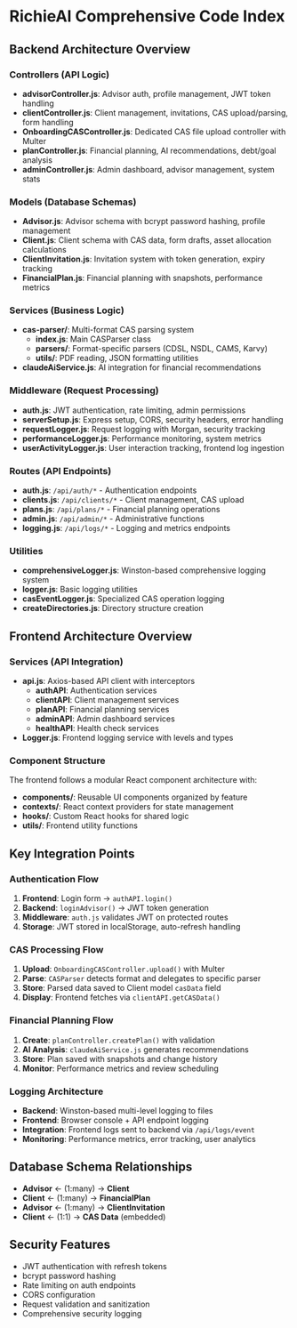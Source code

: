 # RichieAI Comprehensive Code Index

## Backend Architecture Overview

### Controllers (API Logic)
- **advisorController.js**: Advisor auth, profile management, JWT token handling
- **clientController.js**: Client management, invitations, CAS upload/parsing, form handling
- **OnboardingCASController.js**: Dedicated CAS file upload controller with Multer
- **planController.js**: Financial planning, AI recommendations, debt/goal analysis
- **adminController.js**: Admin dashboard, advisor management, system stats

### Models (Database Schemas)
- **Advisor.js**: Advisor schema with bcrypt password hashing, profile management
- **Client.js**: Client schema with CAS data, form drafts, asset allocation calculations
- **ClientInvitation.js**: Invitation system with token generation, expiry tracking
- **FinancialPlan.js**: Financial planning with snapshots, performance metrics

### Services (Business Logic)
- **cas-parser/**: Multi-format CAS parsing system
  - **index.js**: Main CASParser class
  - **parsers/**: Format-specific parsers (CDSL, NSDL, CAMS, Karvy)
  - **utils/**: PDF reading, JSON formatting utilities
- **claudeAiService.js**: AI integration for financial recommendations

### Middleware (Request Processing)
- **auth.js**: JWT authentication, rate limiting, admin permissions
- **serverSetup.js**: Express setup, CORS, security headers, error handling
- **requestLogger.js**: Request logging with Morgan, security tracking
- **performanceLogger.js**: Performance monitoring, system metrics
- **userActivityLogger.js**: User interaction tracking, frontend log ingestion

### Routes (API Endpoints)
- **auth.js**: `/api/auth/*` - Authentication endpoints
- **clients.js**: `/api/clients/*` - Client management, CAS upload
- **plans.js**: `/api/plans/*` - Financial planning operations
- **admin.js**: `/api/admin/*` - Administrative functions
- **logging.js**: `/api/logs/*` - Logging and metrics endpoints

### Utilities
- **comprehensiveLogger.js**: Winston-based comprehensive logging system
- **logger.js**: Basic logging utilities
- **casEventLogger.js**: Specialized CAS operation logging
- **createDirectories.js**: Directory structure creation

## Frontend Architecture Overview

### Services (API Integration)
- **api.js**: Axios-based API client with interceptors
  - **authAPI**: Authentication services
  - **clientAPI**: Client management services
  - **planAPI**: Financial planning services
  - **adminAPI**: Admin dashboard services
  - **healthAPI**: Health check services
- **Logger.js**: Frontend logging service with levels and types

### Component Structure
The frontend follows a modular React component architecture with:
- **components/**: Reusable UI components organized by feature
- **contexts/**: React context providers for state management
- **hooks/**: Custom React hooks for shared logic
- **utils/**: Frontend utility functions

## Key Integration Points

### Authentication Flow
1. **Frontend**: Login form → `authAPI.login()`
2. **Backend**: `loginAdvisor()` → JWT token generation
3. **Middleware**: `auth.js` validates JWT on protected routes
4. **Storage**: JWT stored in localStorage, auto-refresh handling

### CAS Processing Flow
1. **Upload**: `OnboardingCASController.upload()` with Multer
2. **Parse**: `CASParser` detects format and delegates to specific parser
3. **Store**: Parsed data saved to Client model `casData` field
4. **Display**: Frontend fetches via `clientAPI.getCASData()`

### Financial Planning Flow
1. **Create**: `planController.createPlan()` with validation
2. **AI Analysis**: `claudeAiService.js` generates recommendations
3. **Store**: Plan saved with snapshots and change history
4. **Monitor**: Performance metrics and review scheduling

### Logging Architecture
- **Backend**: Winston-based multi-level logging to files
- **Frontend**: Browser console + API endpoint logging
- **Integration**: Frontend logs sent to backend via `/api/logs/event`
- **Monitoring**: Performance metrics, error tracking, user analytics

## Database Schema Relationships
- **Advisor** ← (1:many) → **Client**
- **Client** ← (1:many) → **FinancialPlan**
- **Advisor** ← (1:many) → **ClientInvitation**
- **Client** ← (1:1) → **CAS Data** (embedded)

## Security Features
- JWT authentication with refresh tokens
- bcrypt password hashing
- Rate limiting on auth endpoints
- CORS configuration
- Request validation and sanitization
- Comprehensive security logging